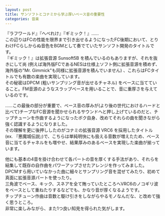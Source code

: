 ```yaml
---
layout: post
title: サンソフトとコナミから学ぶ厚いベース音の重要性
categories: 音楽
---
```


『ラフワールド』『へべれけ』『ギミック！』……  
この辺りはFCの性能を限界まで引き出せるようになったFC後期において、とりわけFCらしからぬ音色をBGMとして奏でていたサンソフト開発のタイトルです。  
『ギミック！』は拡張音源 Sunsoft5B を積んでいるのもありますが、それを抜きにして尚 (例えば海外版FCであるNESは仕様上ソフト側に拡張音源を積めず、海外版の"Mr. Gimmick"も同様に拡張音源を積んでいません) 、これらはFCタイトルでも有数の楽曲を実現しています。  
その秘密はDPCM (粗いサンプリング音が出せるチャネル) をベースに当てていること。FM音源のようなスラップベースを用いることで、音に重厚さを与えているのです。

……この最後の部分が重要で、ベース音の厚みが(より後の世代におけるハードと比べて)チープなFC音源を聞かせられるサウンドへと押し上げているのだと、チップチューンを作曲するようになったボク自身、改めてそれらの曲を聞きながら強く認識するようになりました。  
その理解を更に後押ししたのがコナミの拡張音源 VRC6 を採用したタイトル(ex. 『悪魔城伝説』)で、こちらは単純明快にも扱える音数が増えたため、ベース音に当てるチャネルをも増やせ、結果厚みのあるベースを実現した楽曲が揃っています。

他にも基本の4音を掛け合わせて各パートの音を厚くする手法があり、それらを結集して既存の自作曲をパワーアップさせたアレンジを作ってみました。  
DPCMすら用いていなかった曲に細々とサンプリング音を混ぜてみたり、初めて真面に拡張音源パートを使ったり。  
三角波でベース、キック、スネアを全て賄っていたところへVRC6のノコギリ波をベースとして重ねたりするなどでも、かなり音が厚くなるようです。  
チップチューン作曲は音数と駆け引きをしながらやるモノなんだな、と改めて強く思うところ。  
非常に楽しみながら、また1つ良い知見を得られた気がします。
